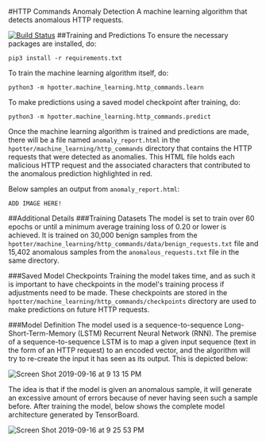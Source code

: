 #HTTP Commands Anomaly Detection
A machine learning algorithm that detects anomalous HTTP requests. 
 

[![Build Status](https://travis-ci.org/drsjb80/HPotter.svg?branch=master)](https://travis-ci.org/drsjb80/HPotter) 
##Training and Predictions
To ensure the necessary packages are installed, do:

    pip3 install -r requirements.txt 
 
To train the machine learning algorithm itself, do:

    python3 -m hpotter.machine_learning.http_commands.learn

To make predictions using a saved model checkpoint after training, do:

    python3 -m hpotter.machine_learning.http_commands.predict
 
Once the machine learning algorithm is trained and predictions are made, there will be a file named 
`anomaly_report.html` in the `hpotter/machine_learning/http_commands` directory that contains
the HTTP requests that were detected as anomalies. This HTML file holds each malicious HTTP request
and the associated characters that contributed to the anomalous prediction highlighted in red. 
  
Below samples an output from `anomaly_report.html`:
  
    ADD IMAGE HERE!
  
##Additional Details
###Training Datasets
The model is set to train over 60 epochs or until a minimum average training loss of 0.20 or lower is 
achieved. It is trained on 30,000 benign samples from the `hpotter/machine_learning/http_commands/data/benign_requests.txt`
file and 15,402 anomalous samples from the `anomalous_requests.txt` file in the same directory.
  
###Saved Model Checkpoints
Training the model takes time, and as such it is important to have checkpoints in the model's training
process if adjustments need to be made. These checkpoints are stored in the `hpotter/machine_learning/http_commands/checkpoints`
directory are used to make predictions on future HTTP requests.

###Model Definition
The model used is a sequence-to-sequence Long-Short-Term-Memory (LSTM) Recurrent Neural Network (RNN).
The premise of a sequence-to-sequence LSTM is to map a given input sequence (text in the form of an HTTP request)
to an encoded vector, and the algorithm will try to re-create the input it has seen as its output. This is depicted
below:

![Screen Shot 2019-09-16 at 9 13 15 PM](https://user-images.githubusercontent.com/32188816/65008534-f100da80-d8c6-11e9-87e3-c071a73ca26f.png)

The idea is that if the model is given an anomalous sample, it will generate an excessive amount of errors
because of never having seen such a sample before. After training the model, below shows the complete model
architecture generated by TensorBoard. 

![Screen Shot 2019-09-16 at 9 25 53 PM](https://user-images.githubusercontent.com/32188816/65009073-ad0ed500-d8c8-11e9-88f9-0c1159f19bd6.png)
